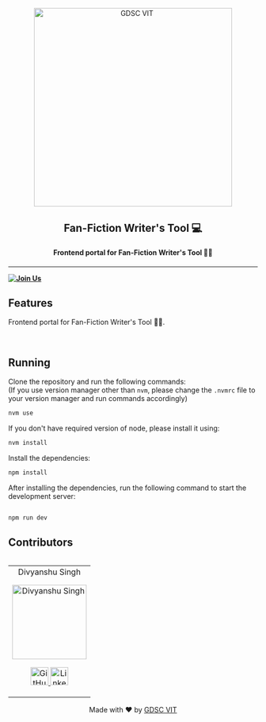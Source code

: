 <p align="center">
<a href="https://dscvit.com">
	<img width="400" src="https://user-images.githubusercontent.com/56252312/159312411-58410727-3933-4224-b43e-4e9b627838a3.png#gh-light-mode-only" alt="GDSC VIT"/>
</a>
	<h2 align="center"> Fan-Fiction Writer&apos;s Tool 💻 </h2>
	<h4 align="center"> Frontend portal for Fan-Fiction Writer&apos;s Tool 🎉💡 <h4>
</p>

---

[![Join Us](https://img.shields.io/badge/Join%20Us-Developer%20Student%20Clubs-red)](https://dsc.community.dev/vellore-institute-of-technology/)

## Features

Frontend portal for Fan-Fiction Writer&apos;s Tool 🎉💡.

<br>

## Running

Clone the repository and run the following commands:
<br>
(If you use version manager other than `nvm`, please change the `.nvmrc` file to your version manager and run commands accordingly)

```bash
nvm use
```

If you don't have required version of node, please install it using:

```bash
nvm install
```

Install the dependencies:

```bash
npm install
```

After installing the dependencies, run the following command to start the development server:

```bash

npm run dev
```

## Contributors

<table>
	<table>
	<tr align="center">
		<td>
		Divyanshu Singh
		<p align="center">
			<img src = "https://github.com/isinghdivyanshu.png" width="150" height="150" alt="Divyanshu Singh">
		</p>
			<p align="center">
				<a href = "https://github.com/isinghdivyanshu">
					<img src = "http://www.iconninja.com/files/241/825/211/round-collaboration-social-github-code-circle-network-icon.svg" width="36" height = "36" alt="GitHub"/>
				</a>
				<a href = "https://www.linkedin.com/in/isinghdivyanshu">
					<img src = "http://www.iconninja.com/files/863/607/751/network-linkedin-social-connection-circular-circle-media-icon.svg" width="36" height="36" alt="LinkedIn"/>
				</a>
			</p>
		</td>
	</tr>
</table>

<p align="center">
	Made with ❤ by <a href="https://dscvit.com">GDSC VIT</a>
</p>
